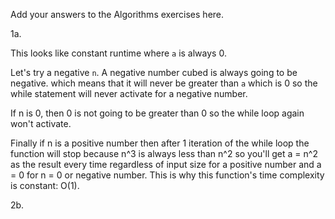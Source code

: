 Add your answers to the Algorithms exercises here.

1a. 

This looks like constant runtime where `a` is always 0. 

Let's try a negative `n`. A negative number cubed is always going to be negative. which means that it will never be greater than `a` which is 0 so the while statement will never activate for a negative number. 

If n is 0, then 0 is not going to be greater than 0 so the while loop again won't activate. 

Finally if n is a positive number then after 1 iteration of the while loop the function will stop because n^3 is always less than n^2 so you'll get a = n^2 as the result every time regardless of input size for a positive number and a = 0 for n = 0 or negative number. This is why this function's time complexity is constant: O(1).

2b.

